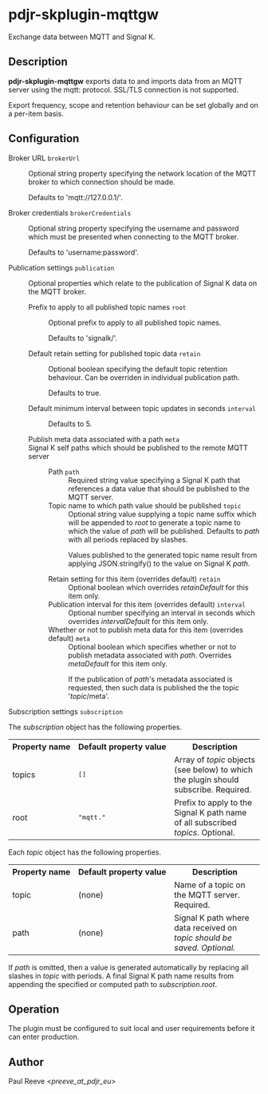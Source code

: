 # pdjr-skplugin-mqttgw

Exchange data between MQTT and Signal K.

## Description

**pdjr-skplugin-mqttgw** exports data to and imports data from an
MQTT server using the mqtt: protocol.
SSL/TLS connection is not supported.

Export frequency, scope and retention behaviour can be set globally
and on a per-item basis.

## Configuration

<dl>
  <dt>Broker URL <code>brokerUrl</code></dt>
  <dd>
    <p>
    Optional string property specifying the network location of the
    MQTT broker to which connection should be made.
    </p><p>
    Defaults to 'mqtt://127.0.0.1/'.
    </p>
  </dd>
  <dt>Broker credentials <code>brokerCredentials</code></dt>
  <dd>
    <p>
    Optional string property specifying the username and password
    which must be presented when connecting to the MQTT broker.
    </p><p>
    Defaults to 'username:password'.
    </p>
  </dd>
  <dt>Publication settings <code>publication</code></dt>
  <dd>
    <p>
    Optional properties which relate to the publication of Signal K
    data on the MQTT broker.
    </p>
    <dl>
      <dt>Prefix to apply to all published topic names <code>root</code></dt>
      <dd>
        <p>
        Optional prefix to apply to all published topic names.
        </p><p>
        Defaults to 'signalk/'.
        </p>
      </dd>
      <dt>Default retain setting for published topic data <code>retain</code></dt>
      <dd>
        <p>
        Optional boolean specifying the default topic retention behaviour.
        Can be overriden in individual publication path.
        </p><p>
        Defaults to true.
        </p>
      </dd>
      <dt>Default minimum interval between topic updates in seconds <code>interval</code></dt>
      <dd>
        <p>
        Defaults to 5.
        </p>
      </dd>
      <dt>Publish meta data associated with a path <code>meta</code></dt>
      <dd>
      </dd>
      <dt>Signal K self paths which should be published to the remote MQTT server <code></code></dt>
      <dd>
        <dl>
          <dt>Path <code>path</code></dt>
          <dd>
            Required string value specifying a Signal K path that
            references a data value that should be published to the
            MQTT server.
          </dd>
          <dt>Topic name to which path value should be published <code>topic</code></dt>
          <dd>
            Optional string value supplying a topic name suffix which
            will be appended to <em>root</em> to generate a topic name
            to which the value of <em>path</em> will be published.
            Defaults to <em>path</em> with all periods replaced by
            slashes.
            <p>
            Values published to the generated topic name result from
            applying JSON.stringify() to the value on Signal K
            <em>path</em>.</p>
          </dd>
          <dt>Retain setting for this item (overrides default) <code>retain</code></dt>
          <dd>
            Optional boolean which overrides <em>retainDefault</em> for
            this item only.
          </dd>
          <dt>Publication interval for this item (overrides default) <code>interval</code></dt>
          <dd>
            Optional number specifying an interval in seconds which
            overrides <em>intervalDefault</em> for this item only.
          </dd>
          <dt>Whether or not to publish meta data for this item (overrides default) <code>meta</code></dt>
          <dd>
            Optional boolean which specifies whether or not to publish
            metadata associated with <em>path</em>.
            Overrides <em>metaDefault</em> for this item only.
            <p>
            If the publication of <em>path</em>'s metadata associated
            is requested, then such data is published the the topic
            '<em>topic</em>/meta'.</p>
          </dd>
        </dl>
      </dd>
    </dl>
  </dd>
  <dt>Subscription settings <code>subscription</code></dt>

The <em>subscription</em> object has the following properties.

<table>
<tr><th>Property&nbsp;name</th><th>Default&nbsp;property&nbsp;value</th><th>Description</th></tr>
<tr>
<td>topics</td>
<td><pre>[]</pre></td>
<td>
Array of <em>topic</em> objects (see below) to which the plugin should subscribe.
Required.
</td>
</tr>
<tr>
<td>root</td>
<td><pre>"mqtt."</pre></td>
<td>
Prefix to apply to the Signal K path name of all subscribed <em>topics</em>.
Optional.
</td>
</tr>
</table>

Each <em>topic</em> object has the following properties.

<table>
<tr><th>Property&nbsp;name</th><th>Default&nbsp;property&nbsp;value</th><th>Description</th></tr>
<tr>
<td>topic</td>
<td>(none)</td>
<td>
Name of a topic on the MQTT server.
Required.
</td>
</tr>
<tr>
<td>path</td>
<td>(none)</td>
<td>
Signal K path where data received on <em>topic<em> should be saved.
Optional.
</td>
</tr>
</table>

If <em>path</em> is omitted, then a value is generated automatically by replacing
all slashes in <em>topic</em> with periods.
A final Signal K path name results from appending the specified or computed path to
<em>subscription.root</em>.

## Operation

The plugin must be configured to suit local and user requirements
before it can enter production.

## Author

Paul Reeve <*preeve_at_pdjr_eu*>
